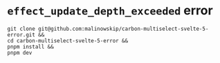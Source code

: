 # `effect_update_depth_exceeded` error

```shell
git clone git@github.com:malinowskip/carbon-multiselect-svelte-5-error.git &&
cd carbon-multiselect-svelte-5-error &&
pnpm install &&
pnpm dev
```
